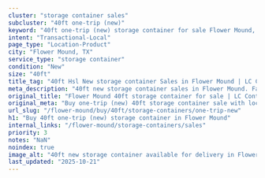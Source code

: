 ```yaml
---
cluster: "storage container sales"
subcluster: "40ft one-trip (new)"
keyword: "40ft one-trip (new) storage container for sale Flower Mound, TX"
intent: "Transactional-Local"
page_type: "Location-Product"
city: "Flower Mound, TX"
service_type: "storage container"
condition: "New"
size: "40ft"
title_tag: "40ft Hsl New storage container Sales in Flower Mound | LC Container"
meta_description: "40ft new storage container sales in Flower Mound. Fast delivery, competitive pricing. Serving storage containers area. Quote ID: G6X. Call (214) 524-4168 for your free quote today."
original_title: "Flower Mound 40ft storage container for sale | LC Container"
original_meta: "Buy one-trip (new) 40ft storage container sale with local delivery in Flower Mound, TX. LC Container — local Since 2003. Request a fast quote today."
url_slug: "/flower-mound/buy/40ft/storage-containers/one-trip-new"
h1: "Buy 40ft one-trip (new) storage container in Flower Mound"
internal_links: "/flower-mound/storage-containers/sales"
priority: 3
notes: "NaN"
noindex: true
image_alt: "40ft new storage container available for delivery in Flower Mound"
last_updated: "2025-10-21"
---
```


<!-- TODO: Add unique city/inventory copy, images, and internal links here. -->
